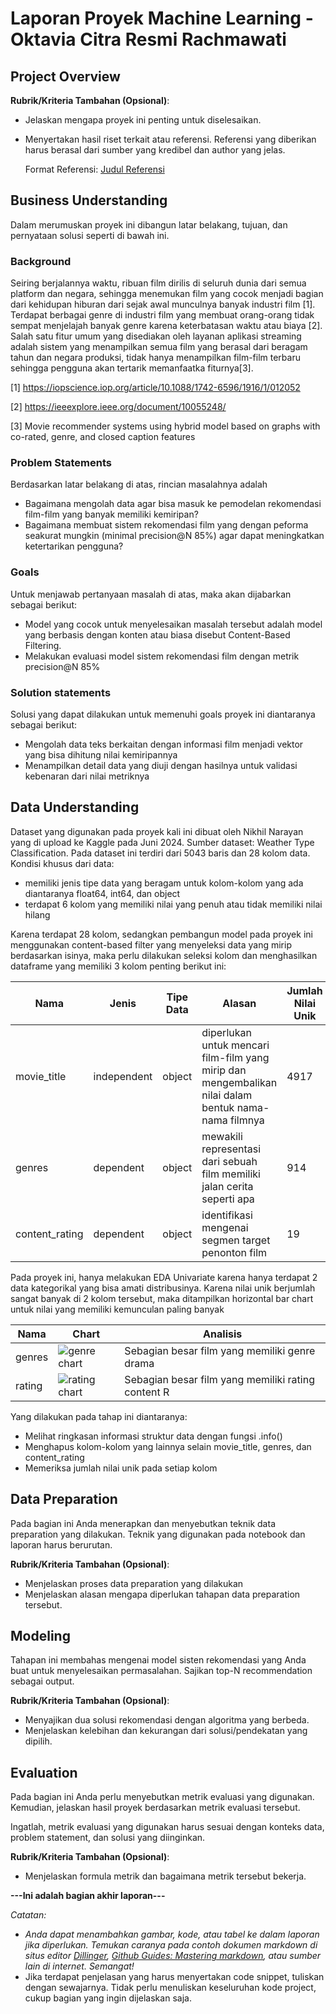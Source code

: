 # Laporan Proyek Machine Learning - Oktavia Citra Resmi Rachmawati

## Project Overview


**Rubrik/Kriteria Tambahan (Opsional)**:
- Jelaskan mengapa proyek ini penting untuk diselesaikan.
- Menyertakan hasil riset terkait atau referensi. Referensi yang diberikan harus berasal dari sumber yang kredibel dan author yang jelas.
  
  Format Referensi: [Judul Referensi](https://scholar.google.com/) 

## Business Understanding

Dalam merumuskan proyek ini dibangun latar belakang, tujuan, dan pernyataan solusi seperti di bawah ini.

### Background

Seiring berjalannya waktu, ribuan film dirilis di seluruh dunia dari semua platform dan negara, sehingga menemukan film yang cocok menjadi bagian dari kehidupan hiburan dari sejak awal munculnya banyak industri film [1]. Terdapat berbagai genre di industri film yang membuat orang-orang tidak sempat menjelajah banyak genre karena keterbatasan waktu atau biaya [2]. Salah satu fitur umum yang disediakan oleh layanan aplikasi streaming adalah sistem yang menampilkan semua film yang berasal dari beragam tahun dan negara produksi, tidak hanya menampilkan film-film terbaru sehingga pengguna akan tertarik memanfaatka fiturnya[3].

[1] https://iopscience.iop.org/article/10.1088/1742-6596/1916/1/012052

[2] https://ieeexplore.ieee.org/document/10055248/

[3] Movie recommender systems using hybrid model based on graphs with co-rated, genre, and closed caption features

### Problem Statements

Berdasarkan latar belakang di atas, rincian masalahnya adalah
- Bagaimana mengolah data agar bisa masuk ke pemodelan rekomendasi film-film yang banyak memiliki kemiripan?
- Bagaimana membuat sistem rekomendasi film yang dengan peforma seakurat mungkin (minimal precision@N 85%) agar dapat meningkatkan ketertarikan pengguna?

### Goals

Untuk menjawab pertanyaan masalah di atas, maka akan dijabarkan sebagai berikut:
- Model yang cocok untuk menyelesaikan masalah tersebut adalah model yang berbasis dengan konten atau biasa disebut Content-Based Filtering.
- Melakukan evaluasi model sistem rekomendasi film dengan metrik precision@N 85%

### Solution statements

Solusi yang dapat dilakukan untuk memenuhi goals proyek ini diantaranya sebagai berikut:
- Mengolah data teks berkaitan dengan informasi film menjadi vektor yang bisa dihitung nilai kemiripannya
- Menampilkan detail data yang diuji dengan hasilnya untuk validasi kebenaran dari nilai metriknya


## Data Understanding
Dataset yang digunakan pada proyek kali ini dibuat oleh Nikhil Narayan yang di upload ke Kaggle pada Juni 2024. Sumber dataset: Weather Type Classification. Pada dataset ini terdiri dari 5043 baris dan 28 kolom data. Kondisi khusus dari data:
- memiliki jenis tipe data yang beragam untuk kolom-kolom yang ada diantaranya float64, int64, dan object
- terdapat 6 kolom yang memiliki nilai yang penuh atau tidak memiliki nilai hilang

Karena terdapat 28 kolom, sedangkan pembangun model pada proyek ini menggunakan content-based filter yang menyeleksi data yang mirip berdasarkan isinya, maka perlu dilakukan seleksi kolom dan menghasilkan dataframe yang memiliki 3 kolom penting berikut ini:

|Nama|Jenis|Tipe Data|Alasan|Jumlah Nilai Unik|
|----|-----|---------|------|-----------------|
|movie_title|independent|object|diperlukan untuk mencari film-film yang mirip dan mengembalikan nilai dalam bentuk nama-nama filmnya|4917|
|genres|dependent|object|mewakili representasi dari sebuah film memiliki jalan cerita seperti apa|914|
|content_rating|dependent|object|identifikasi mengenai segmen target penonton film|19|

Pada proyek ini, hanya melakukan EDA Univariate karena hanya terdapat 2 data kategorikal yang bisa amati distribusinya. Karena nilai unik berjumlah sangat banyak di 2 kolom tersebut, maka ditampilkan horizontal bar chart untuk nilai yang memiliki kemunculan paling banyak

|Nama|Chart|Analisis|
|----|-----|--------|
|genres|![genre chart](https://github.com/user-attachments/assets/c0180fd2-9940-4062-bc99-3ad2edc955ff)|Sebagian besar film yang memiliki genre drama|
|rating|![rating chart](https://github.com/user-attachments/assets/16f8b66c-94cf-4d48-ad39-9b128c05de71)|Sebagian besar film yang memiliki rating content R|

Yang dilakukan pada tahap ini diantaranya:
- Melihat ringkasan informasi struktur data dengan fungsi .info()
- Menghapus kolom-kolom yang lainnya selain movie_title, genres, dan content_rating
- Memeriksa jumlah nilai unik pada setiap kolom

## Data Preparation
Pada bagian ini Anda menerapkan dan menyebutkan teknik data preparation yang dilakukan. Teknik yang digunakan pada notebook dan laporan harus berurutan.

**Rubrik/Kriteria Tambahan (Opsional)**: 
- Menjelaskan proses data preparation yang dilakukan
- Menjelaskan alasan mengapa diperlukan tahapan data preparation tersebut.

## Modeling
Tahapan ini membahas mengenai model sisten rekomendasi yang Anda buat untuk menyelesaikan permasalahan. Sajikan top-N recommendation sebagai output.

**Rubrik/Kriteria Tambahan (Opsional)**: 
- Menyajikan dua solusi rekomendasi dengan algoritma yang berbeda.
- Menjelaskan kelebihan dan kekurangan dari solusi/pendekatan yang dipilih.

## Evaluation
Pada bagian ini Anda perlu menyebutkan metrik evaluasi yang digunakan. Kemudian, jelaskan hasil proyek berdasarkan metrik evaluasi tersebut.

Ingatlah, metrik evaluasi yang digunakan harus sesuai dengan konteks data, problem statement, dan solusi yang diinginkan.

**Rubrik/Kriteria Tambahan (Opsional)**: 
- Menjelaskan formula metrik dan bagaimana metrik tersebut bekerja.

**---Ini adalah bagian akhir laporan---**

_Catatan:_
- _Anda dapat menambahkan gambar, kode, atau tabel ke dalam laporan jika diperlukan. Temukan caranya pada contoh dokumen markdown di situs editor [Dillinger](https://dillinger.io/), [Github Guides: Mastering markdown](https://guides.github.com/features/mastering-markdown/), atau sumber lain di internet. Semangat!_
- Jika terdapat penjelasan yang harus menyertakan code snippet, tuliskan dengan sewajarnya. Tidak perlu menuliskan keseluruhan kode project, cukup bagian yang ingin dijelaskan saja.
